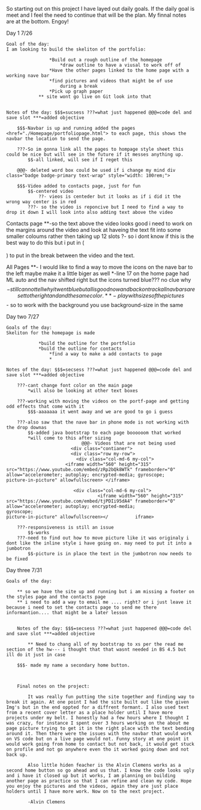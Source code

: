 So starting out on this project I have layed out daily goals. If the daily goal is meet and I feel the need to continue that will be the plan. My finnal notes are at the bottom. Engoy!

Day 1
7/26

    Goal of the day:
    I am looking to build the skeliton of the portfolio: 
                    
                    *Build out a rough outline of the homepage
                        *draw outline to have a viusal to work off of 
                    *Have the other pages linked to the home page with a working nave bar
                    *find pictures and videos that might be of use
                        during a break
                    *Pick up graph paper
                ** site wont go live on Git look into that


    Notes of the day: $$$=sucsess ???=what just happened @@@=code del and save slot ***=added objective

        $$$-Navbar is up and running added the pages  <href="./Homepage/portfoliopage.html"> to each page, this shows the navbar the location to send the page.

        ???-So im gonna link all the pages to hompage style sheet this could be nice but will see in the future if it messes anything up.
            $$-all linked, will see if I reget this 
        
        @@@- deleted word box could be used if i change my mind div class="badge badge-primary text-wrap" style="width: 100rem;">

        $$$-Video added to contacts page, just for fun 
            $$-centered video
                ??- vieos is centeder but it looks as if i did it the wrong way center is in red
            ???- so the video is reponcive but I need to find a way to drop it down I will look into also adding text above the video 

Contacts page
        **-so the text above the video looks good i need to work on the margins around the video and look at haveing the text fit into some smaller coloums rather then taking up 12 slots
        $?$- so i dont know if this is the best way to do this but i put in (<br><br>) to put in the break between the video and the text. 

All Pages
        **- I would like to find a way to move the icons on the nave bar to the left maybe make it a little biger as well
            *-line 17 on the home page had ML auto and the nav shifted right but the icons turned blue??? no clue why
            $$-still can not tell why it went blue but all is good now and back on track all nav bars are set to the right and and the same color.
        **-play with sizes of the pictures
            $$- so to work with the background you use background-size in the same 


Day two
7/27

    Goals of the day:
    Skeliton for the homepage is made

                *build the outline for the portfolio
                *build the outline for contacts
                    *find a way to make a add contacts to page
                    *

    Notes of the day: $$$=secsess ???=what just happened @@@=code del and save slot ***=added objective

        ???-cant change font color on the main page
            *will also be looking at other text boxes

        ???-working with moving the videos on the portf-page and getting odd effects that come with it
            $$$-aaaaaaa it went away and we are good to go i guess

        ???-also saw that the nave bar in phone mode is not working with the drop downas
            $$-added java bootstrap to each page boooooom that worked
            *will come to this after sizing
                                @@@- Videos that are not being used 
                            <div class="contianer">
                            <div class="row my-row">
                              <div class="col-md-6 my-col">
                          <iframe width="560" height="315" src="https://www.youtube.com/embed/zRp2bQk8WTk" frameborder="0" allow="accelerometer; autoplay; encrypted-media; gyroscope;                                                                                                                                      picture-in-picture" allowfullscreen> </iframe>

                             <div class="col-md-6 my-col">
                                      <iframe width="560" height="315" src="https://www.youtube.com/embed/tjPDIi95dA4" frameborder="0" allow="accelerometer; autoplay; encrypted-media;                 gyroscope;                                                                                                                                  picture-in-picture" allowfullscreen></          iframe>

        ???-responsiveness is still an issue
            $$-works
        ???-need to find out how to move picture like it was originaly i dont like the inline style i have going on. may need to put it into a jumbotron
            $$-picture is in place the text in the jumbotron now needs to be fixed
    
Day three
7/31

    Goals of the day:

        ** so we have the site up and running but i am missing a footer on the styles page and the contacts page
        ** i need to add a way to email me .... right? or i just leave it because i need to set the contacts page to send me there informantion.... that might be a later lesson 


        Notes of the day: $$$=secsess ???=what just happened @@@=code del and save slot ***=added objective
        
            ** Need to chang all of my bootstrap to xs per the read me section of the hw--- i thought that that wasnt needed in BS 4.5 but ill do it just in case 

        $$$- made my name a secondary home button.



        Final notes on the project:

            It was really fun putting the site together and finding way to break it again. At one point I had the site built out like the given Img's but in the end oppted for a diffrent formant. I also used text from a recent cover letter as a place holder until I have more projects under my belt. I honestly had a few hours where I thought I was crazy, for instance I spent over 3 hours working on the about me page picture trying to get it in the right place with the text bending around it. Then there were the issues with the navbar that would work on VS code but on a live page would not. Funny story at one point it would work going from home to contact but not back, it would get stuck on profile and not go anywhere even tho it worked going down and not back up.

            Also little hiden feacher is the Alvin Clemens works as a second home button so go ahead and us that. I know the code looks ugly and i have it closed up but it works, I am planning on building another page as practice so that I can refine and clean my code. Hope you enjoy the pictures and the videos, again they are just place holders until I have more work. Now on to the next project.

            -Alvin Clemens